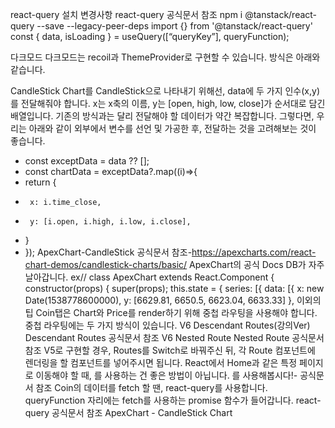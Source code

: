 <!--* 추가 설치 + 리액트 라우터돔 5.3버전사용
* npm i react-router-dom@5.3
* npm i react-query@3.39.3
* npm i --save-dev @types/react-router-dom
-->

<!-- ^ 스타일컴포넌트 사용법
*프롭받는 예시
& const Box = styled.div`background-color: ${(props)=>props.bgColor};`;
*확장예시
& const Circle = styled(Box)` border-radius: 50px; `;
*속성적용예시
& const Input = styled.input.attrs({required:true,minLength:2,maxLength:10})`background-color:tomato;`;
*태그에 as로 태그를 바꿀수있음
& input to a 변경(as="a") // <Input as=a />
*애니메이션
& import styled,{keyframes} 적용후 const rotationAnimation = keyframes``;애니메이션 작성후 animation:${rotationAnimation};이런식으로 불러옴
*스타일안의 타겟 , 이벤트 처리
& Box안에 span있을시
& const Box = styled.div`
&  span{                  //*  타겟 : span{font-size:36px;} or 만든객체시 &{이름}{font-size:36px;}
&    font-size:36px;
&    &:hover{             //*이벤트처리(hover)
&      font-size:10px
&    }
&  }
& `;
&물론 위와 span:hover {color:red;} 이렇게 따로 써도 똑같음

*테마적용
*index파일에 import { ThemeProvider } from 'styled-components';불러오고
 const darkTheme={textColor:"whitesmoke",backgroundColor:"#111",}
const lightTheme={textColor:"#111" ,backgroundColor:"whitesmoke",}
<ThemeProvider theme={darkTheme}>  //여기에 테마이름을 바꾸면 이걸참조해간 모든 페이지에 일괄적용
    <App />
</ThemeProvider>
& 사용할곳에 가서 const Title = styled.h1`color : ${props=>props.theme.textColor};`; 이런식으로 사용


*타입스크립트 추가
&아래세개 설치치
npx create-react-app react-type-masterclass  --template typescript
npm i styled-components --legacy-peer-deps --save
npm i --save-dev @types/styled-components
& index.tsx의 const root = ReactDOM.createRoot(document.getElementById('root')); 부분 아래처럼변경
const root = ReactDOM.createRoot(document.getElementById("root") as HTMLElement);
-->

<!-- ^ 타입스크립트 사용법
&기본적인 사용법예시
* app.tsx에서
import Circle from "./Circle";
<Circle bgColor="teal" />

*Circle.tsx에서
 & interface는 사용하는 데이터의 형식 설정하는곳
interface CircleProps {
  bgColor: string;
  &?는 required 가 아니란 뜻
  borderColor? : String;
}
                           &이렇게 데이터의 형식지정가능
const Container = styled.div<CircleProps>`
  width: 200px;
  height: 200px;
                                &형식에맞는 데이터불러옴
  background-color: ${(props) => props.bgColor};
  border-radius: 100px;
`;
                            &형식지정
function Circle({ bgColor }: CircleProps) {
  return <Container bgColor={bgColor} />;
}

&디폴트 값넣기
? ex//text
* interface 로 아래지정
 text?: string;
* function에 아래처럼 사용
function Circle({ bgColor, borderColor, text = "default text" }: CircleProps) {
  return (
    <Container bgColor={bgColor} borderColor={borderColor ?? bgColor}>
      {text}
    </Container>
  );
}
-->

<!-- ^ 아래는 리액트 훅
!!!!!!!!!!!!!!!!!!!!!!!!!!!!!!!!!!!!!!!!!!!!!!!!!!!!!!!!!!-->

<!-- ^ useState 사용법 (변수,변수실행시킬 함수 생성및설정)
&기본 useState 사용법
*          변수,   변수실행시킬 함수       1로 디폴트스테이트설정,타입설정(안해도됨혹시 두타입사용하고싶을경우.)
*  const [counter, setCounter] = useState<string||number>(1)
-->

<!--^ useEffect 사용법 (컴포넌트가 생성될때 한번 실행하게 함)
기본틀
  useEffect(()=>{내용},[])//컨포넌트의 시작에서만 쓰려면[] 이렇게 비워야함 안에 뭐를 넣으면 안에넣은게바뀌면 훅이다시실행
//ex
  useEffect(()=>{
    (async()=>{ //()()이렇게하면 함수 바로실행
      const response = await fetch("https://api.coinpaprika.com/v1/coins");
      const json = await response.json();
      setCoins(json.slice(0,100))
      setLoading(false)
    })();
  },[])
-->

<!--^ useRouteMatch 사용법 (맞는 라우터에 있는걸 확인해줌 *주소의 여러정보들어있음)
const priceMatch = useRouteMatch("/:coinId/price");
<Tabs>
  <Tab isActive={priceMatch !== null}> //isActive는 임의의이름임 다른이름가능
    <Link to={`/${coinId}/price`}>Price</Link>
  </Tab>
</Tabs>
-->

<!-- ^ useQuery(react-query다운받아야함.responce를 캐싱,패처등등 사용하기편함) 사용법
import { QueryClient, QueryClientProvider } from "react-query";
const queryClient = new QueryClient();
  <React.StrictMode>
    <QueryClientProvider client={queryClient}>
      <ThemeProvider theme={theme}>
        <App />
      </ThemeProvider>
    </QueryClientProvider>
  </React.StrictMode>

이이후에 api.tsx만들어서
fetch할걸 넣음
export function fetchCoins() {
    return fetch("https://api.coinpaprika.com/v1/coins").then((response) =>
      response.json()
  );
}
이후 필요한 곳에 가서
                            !useQuery(유니크 쿼리키(무조건달라야함),fetch함수)
const { isLoading, data } = useQuery<ICoin[]>("allCoins", fetchCoins);
    <!--!여기도 같은이름이면안되서 바꿈
const { isLoading: infoLoading, data: infoData } = useQuery<InfoData>(
    <!-- !유니크쿼리키라서 무조건달라야하니까 이렇게 ["info",conid] 사용
        ["info", coinId],() => fetchCoinInfo(coinId));
const { isLoading: tickersLoading, data: tickersData } = useQuery<PriceData>(
        ["tickers", coinId],() => fetchCoinTickers(coinId));
-->

<!--^ react-query/devtools(화면아래에 내 캐시에있는 쿼리정보들 볼수있는 프로그램 뜸)사용법
App.tsx
import { ReactQueryDevtools } from "react-query/devtools";

<Router />
<ReactQueryDevtools initialIsOpen={true} />
 -->

<!-- !!!!!!!!!!!!!!!!!!!!!!!!!!!!!!!!!!!!!!!!!!!!!!!!!!!!-->

<!-- ^ es문법 사용법
* const {currentTarget: { value },} = event;문법 설명

* ES6 event안 curentTarget안에 value의 값을 기존 이름 그대로 value 라는 변수를 만듬.
* const value = event.currentTarget.value 랑 똑같다.
*  한개만 만들때는 저 문법의 장점이 없음.
*  만약에 currentTarget안에서 value, tagName, width, id 이 4개를 가져오고 싶다고 하면 기존 문법을
& const value = event.currentTarget.value;
& const tagName = event.currentTarget.tagName;
& const width = event.currentTarget.width;
& const id = event.currentTarget.id;

* 아래로 바꿀수있음
& const { currentTarget: {value, tagName, width, id} } = event;
-->

<!-- ^ Form 사용법
import React, { useState } from "react";
function App() {
  const [value, setValue] = useState("");
                          *이렇게 불러와서 타입확인하게끔
  const onChange = (event: React.FormEvent<HTMLInputElement>) => {
    * 위의 ex6문법 란에 설명되어있음
    const {
       * currentTarget(리엑트에서는 Target대신 씀)
      currentTarget: { value },
    } = event;
    setValue(value);
  };
  const onSubmit = (event: React.FormEvent<HTMLFormElement>) => {
    event.preventDefault();
    console.log("hello", value);
  };
  return (
    <div>
      <form onSubmit={onSubmit}>
        <input
          value={value}
          onChange={onChange}
          type="text"
          placeholder="username"
        />
        <button>Log in</button>
      </form>
    </div>
  );
}
-->

<!-- ^ type에서 테마적용법
styled.d.ts만들어서 적용
theme.ts 만들어서 내용적음
index에서 테마적용
import { ThemeProvider } from "styled-components";
import { darkTheme, lightTheme } from "./theme";
    <ThemeProvider theme={darkTheme}>
      <App />
    </ThemeProvider>

App에서 객체생성해서 적용
import styled from "styled-components";
const Container = styled.div`background-color : ${(props)=>props.theme.bgColor};`;
const H1= styled.h1`color: ${(props)=>props.theme.textColor};`
function App() {
      *div로 감쌀게아니면 ()에감싸야하는거 잘봐야 할것같다.
  return (
    <Container>
      <H1>hhhh</H1>
    </Container>
  )
}
-->

react-query 설치 변경사항
react-query 공식문서 참조
npm i @tanstack/react-query --save --legacy-peer-deps
import {} from '@tanstack/react-query'
const { data, isLoading } = useQuery([“queryKey”], queryFunction);

다크모드
다크모드는 recoil과 ThemeProvider로 구현할 수 있습니다. 방식은 아래와 같습니다.

CandleStick
Chart를 CandleStick으로 나타내기 위해선, data에 두 가지 인수(x,y)를 전달해줘야 합니다. x는 x축의 이름, y는 [open, high, low, close]가 순서대로 담긴 배열입니다.
기존의 방식과는 달리 전달해야 할 데이터가 약간 복잡합니다. 그렇다면, 우리는 아래와 같이 외부에서 변수를 선언 및 가공한 후, 전달하는 것을 고려해보는 것이 좋습니다.

- const exceptData = data ?? [];
- const chartData = exceptData?.map((i)=>{
- return {
-      x: i.time_close,
-      y: [i.open, i.high, i.low, i.close],
- }
- });
  ApexChart-CandleStick 공식문서 참조-https://apexcharts.com/react-chart-demos/candlestick-charts/basic/
  ApexChart의 공식 Docs DB가 자주 날아갑니다.
  ex// class ApexChart extends React.Component {
  constructor(props) {
  super(props);
  this.state = {
  series: [{
  data: [{
  x: new Date(1538778600000),
  y: [6629.81, 6650.5, 6623.04, 6633.33]
  },
  이외의 팁
  Coin탭은 Chart와 Price를 render하기 위해 중첩 라우팅을 사용해야 합니다. 중첩 라우팅에는 두 가지 방식이 있습니다.
  V6 Descendant Routes(강의Ver) Descendant Routes 공식문서 참조
  V6 Nested Route Nested Route 공식문서 참조
  V5로 구현할 경우, Routes를 Switch로 바꿔주신 뒤, 각 Route 컴포넌트에 렌더링을 할 컴포넌트를 넣어주시면 됩니다.
  React에서 Home과 같은 특정 페이지로 이동해야 할 때, <a>를 사용하는 건 좋은 방법이 아닙니다. <Link />를 사용해봅시다!-<Link> 공식문서 참조
  Coin의 데이터를 fetch 할 땐, react-query를 사용합니다. queryFunction 자리에는 fetch를 사용하는 promise 함수가 들어갑니다.
  react-query 공식문서 참조
  ApexChart - CandleStick Chart

<!--*팁
()()이렇게하면 함수 바로실행

exdata.data 이렇게하면 exdata가없거나 undefined면 에러
exdata?.data 이렇게하면 있을때만 실행

-->
